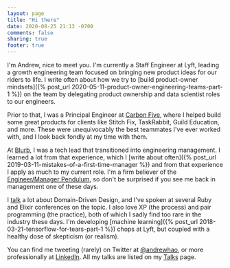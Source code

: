 ```yaml
---
layout: page
title: "Hi there"
date: 2020-08-25 21:13 -0700
comments: false
sharing: true
footer: true
---
```


I'm Andrew, nice to meet you. I'm currently a Staff Engineer at Lyft, leading a growth engineering team focused on bringing new product ideas for our riders to life. I write often about how we try to [build product-owner mindsets]({% post_url 2020-05-11-product-owner-engineering-teams-part-1 %}) on the team by delegating product ownership and data scientist roles to our engineers.

Prior to that, I was a Principal Engineer at [Carbon Five](https://www.carbonfive.com/), where I helped build some great products for clients like Stitch Fix, TaskRabbit, Guild Education, and more. These were unequivocably the best teammates I've ever worked with, and I look back fondly at my time with them.

At [Blurb](https://www.blurb.com), I was a tech lead that transitioned into engineering management. I learned a lot from that experience, which I [write about often]({% post_url 2019-03-11-mistakes-of-a-first-time-manager %}) and from that experience I apply as much to my current role. I'm a firm believer of the [Engineer/Manager Pendulum](https://charity.wtf/2017/05/11/the-engineer-manager-pendulum/), so don't be surprised if you see me back in management one of these days.

I [talk](/talks) a lot about Domain-Driven Design, and I've spoken at several Ruby and Elixir conferences on the topic. I also love XP (the process) and pair programming (the practice), both of which I sadly find too rare in the industry these days. I'm developing [machine learning]({% post_url 2018-03-21-tensorflow-for-tears-part-1 %}) chops at Lyft, but coupled with a healthy dose of skepticism (or realism).

You can find me tweeting (rarely) on Twitter at [@andrewhao](https://www.twitter.com/andrewhao), or more professionally at [LinkedIn](https://www.linkedin.com/in/andrewhao/). All my talks are listed on my [Talks](/talks) page.
